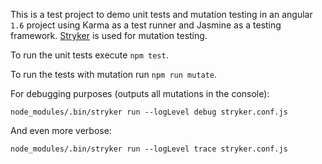This is a test project to demo unit tests and mutation testing in an angular
`1.6` project using Karma as a test runner and Jasmine as a testing framework.
[Stryker](https://github.com/stryker-mutator/stryker) is used for mutation testing.

To run the unit tests execute `npm test`.

To run the tests with mutation run `npm run mutate`.

For debugging purposes (outputs all mutations in the console):
```
node_modules/.bin/stryker run --logLevel debug stryker.conf.js
```

And even more verbose:
```
node_modules/.bin/stryker run --logLevel trace stryker.conf.js
```
